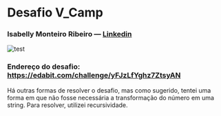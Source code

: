 # Desafio V_Camp

### Isabelly Monteiro Ribeiro — [Linkedin](https://www.linkedin.com/in/isabelly-monteiro-963317176/)

![test](https://user-images.githubusercontent.com/82273361/160920324-23b5de85-cf98-41b4-860f-bf9f7140ccc2.png)

### Endereço do desafio: https://edabit.com/challenge/yFJzLfYghz7ZtsyAN
Há outras formas de resolver o desafio, mas como sugerido, tentei uma forma em que não fosse necessária a transformação do número em uma string. Para resolver, utilizei recursividade.
